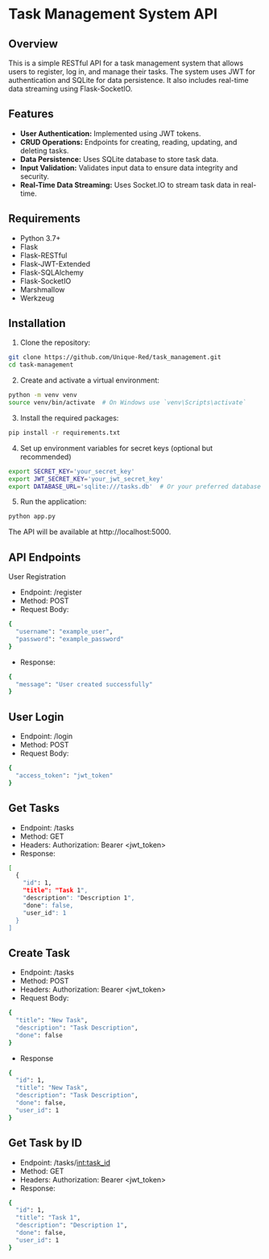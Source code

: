 # Task Management System API

## Overview

This is a simple RESTful API for a task management system that allows users to register, log in, and manage their tasks. The system uses JWT for authentication and SQLite for data persistence. It also includes real-time data streaming using Flask-SocketIO.

## Features

- **User Authentication:** Implemented using JWT tokens.
- **CRUD Operations:** Endpoints for creating, reading, updating, and deleting tasks.
- **Data Persistence:** Uses SQLite database to store task data.
- **Input Validation:** Validates input data to ensure data integrity and security.
- **Real-Time Data Streaming:** Uses Socket.IO to stream task data in real-time.

## Requirements

- Python 3.7+
- Flask
- Flask-RESTful
- Flask-JWT-Extended
- Flask-SQLAlchemy
- Flask-SocketIO
- Marshmallow
- Werkzeug

## Installation

1. Clone the repository:

```bash
git clone https://github.com/Unique-Red/task_management.git
cd task-management
```

2. Create and activate a virtual environment:

```bash
python -m venv venv
source venv/bin/activate  # On Windows use `venv\Scripts\activate`
```

3. Install the required packages:

```bash
pip install -r requirements.txt
```

4. Set up environment variables for secret keys (optional but recommended)

```bash
export SECRET_KEY='your_secret_key'
export JWT_SECRET_KEY='your_jwt_secret_key'
export DATABASE_URL='sqlite:///tasks.db'  # Or your preferred database URL
```

5. Run the application:

```bash
python app.py
```

The API will be available at http://localhost:5000.

## API Endpoints
User Registration
- Endpoint: /register
- Method: POST
- Request Body:
```bash
{
  "username": "example_user",
  "password": "example_password"
}
```

- Response:
```bash
{
  "message": "User created successfully"
}
```
## User Login
- Endpoint: /login
- Method: POST
- Request Body:
```bash
{
  "access_token": "jwt_token"
}
```

## Get Tasks
- Endpoint: /tasks
- Method: GET
- Headers: Authorization: Bearer <jwt_token>
- Response:
```bash
[
  {
    "id": 1,
    "title": "Task 1",
    "description": "Description 1",
    "done": false,
    "user_id": 1
  }
]
```

## Create Task
- Endpoint: /tasks
- Method: POST
- Headers: Authorization: Bearer <jwt_token>
- Request Body:
```bash
{
  "title": "New Task",
  "description": "Task Description",
  "done": false
}
```

- Response
```bash
{
  "id": 1,
  "title": "New Task",
  "description": "Task Description",
  "done": false,
  "user_id": 1
}
```

## Get Task by ID
- Endpoint: /tasks/<int:task_id>
- Method: GET
- Headers: Authorization: Bearer <jwt_token>
- Response:
```bash
{
  "id": 1,
  "title": "Task 1",
  "description": "Description 1",
  "done": false,
  "user_id": 1
}
```

